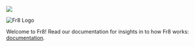 <a href="https://app.workrails.com/assignment.html#5fc325df-7a9d-428b-9939-212378131da9">
            <img src="https://img.shields.io/badge/Hire-Consultants-blue.svg"/>
</a>

![Fr8 Logo](https://github.com/Fr8org/Fr8Core/blob/master/Docs/img/Fr8Logo.png)

Welcome to Fr8! Read our documentation for insights in to how Fr8 works: [documentation](https://github.com/Fr8org/Fr8Core/blob/master/Docs/Home.md).
